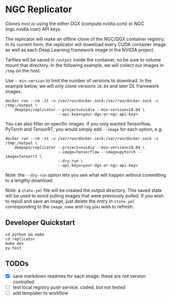 # NGC Replicator

Clones nvcr.io using the either DGX (compute.nvidia.com) or NGC (ngc.nvidia.com)
API keys.

The replicator will make an offline clone of the NGC/DGX container registry.
In its current form, the replicator will download every CUDA container image as
well as each Deep Learning framework image in the NVIDIA project.

Tarfiles will be saved in `/output` inside the container, so be sure to volume
mount that directory. In the following example, we will collect our images in
`/tmp` on the host.

Use `--min-version` to limit the number of versions to download.  In the example
below, we will only clone versions `18.04` and later DL framework images.

```
docker run --rm -it -v /var/run/docker.sock:/var/run/docker.sock -v /tmp:/output \
    deepops/replicator --project=nvidia --min-version=18.04 \
                       --api-key=<your-dgx-or-ngc-api-key>
```

You can also filter on specific images.  If you only wanted Tensorflow, PyTorch
and TensorRT, you would simply add `--image` for each option, e.g.

```
docker run --rm -it -v /var/run/docker.sock:/var/run/docker.sock -v /tmp:/output \
    deepops/replicator --project=nvidia --min-version=18.04 \
                       --image=tensorflow --image=pytorch --image=tensorrt \
                       --dry-run \
                       --api-key=<your-dgx-or-ngc-api-key>
```

Note: the `--dry-run` option lets you see what will happen without committing
to a lengthy download.

Note: a `state.yml` file will be created the output directory.  This saved state will be used to
avoid pulling images that were previously pulled.  If you wish to repull and save an image, just
delete the entry in `state.yml` corresponding to the `image_name` and `tag` you wish to refresh.

## Developer Quickstart

```
cd python && make
cd replicator
make dev
py.test
```

## TODOs

- [x] save markdown readmes for each image.  these are not version controlled
- [ ] test local registry push service.  coded, but not tested
- [ ] add templater to workflow
